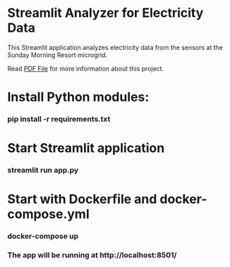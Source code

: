 # Streamlit Analyzer for Electricity Data 

This Streamlit application analyzes electricity data from the sensors at the Sunday Morning Resort microgrid. 

Read [PDF File](https://github.com/mabackma/data-prices-streamlit/blob/main/Streamlit_analyzer.pdf) for more information about this project.

# Install Python modules:
### pip install -r requirements.txt

# Start Streamlit application
### streamlit run app.py

# Start with Dockerfile and docker-compose.yml
### docker-compose up
### The app will be running at http://localhost:8501/
